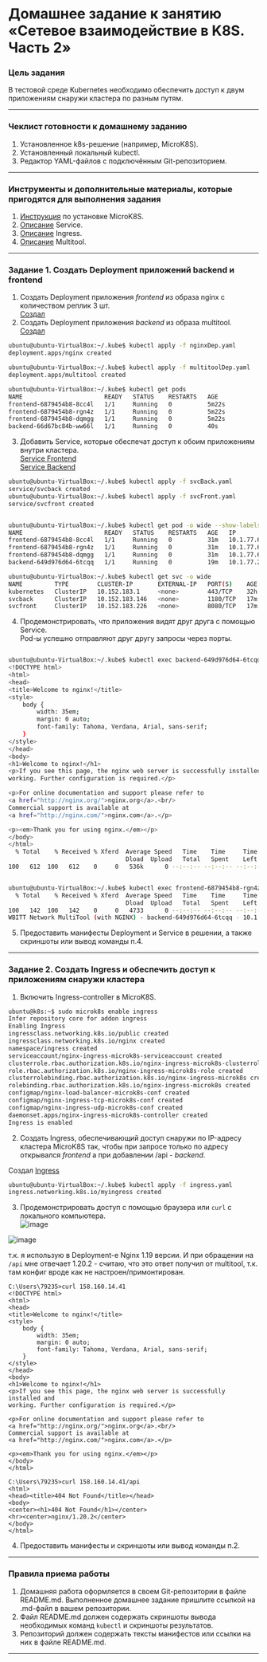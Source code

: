 # Домашнее задание к занятию «Сетевое взаимодействие в K8S. Часть 2»

### Цель задания

В тестовой среде Kubernetes необходимо обеспечить доступ к двум приложениям снаружи кластера по разным путям.

------

### Чеклист готовности к домашнему заданию

1. Установленное k8s-решение (например, MicroK8S).
2. Установленный локальный kubectl.
3. Редактор YAML-файлов с подключённым Git-репозиторием.

------

### Инструменты и дополнительные материалы, которые пригодятся для выполнения задания

1. [Инструкция](https://microk8s.io/docs/getting-started) по установке MicroK8S.
2. [Описание](https://kubernetes.io/docs/concepts/services-networking/service/) Service.
3. [Описание](https://kubernetes.io/docs/concepts/services-networking/ingress/) Ingress.
4. [Описание](https://github.com/wbitt/Network-MultiTool) Multitool.

------

### Задание 1. Создать Deployment приложений backend и frontend

1. Создать Deployment приложения _frontend_ из образа nginx с количеством реплик 3 шт.  
[Создал](https://github.com/AlekseyDrobnyi/netology_devops/blob/main/12.5/yml/nginxDep.yaml)
2. Создать Deployment приложения _backend_ из образа multitool.   
[Создал](https://github.com/AlekseyDrobnyi/netology_devops/blob/main/12.5/yml/multitoolDep.yaml)
```bash
ubuntu@ubuntu-VirtualBox:~/.kube$ kubectl apply -f nginxDep.yaml
deployment.apps/nginx created

ubuntu@ubuntu-VirtualBox:~/.kube$ kubectl apply -f multitoolDep.yaml
deployment.apps/multitool created

ubuntu@ubuntu-VirtualBox:~/.kube$ kubectl get pods
NAME                       READY   STATUS    RESTARTS   AGE
frontend-6879454b8-8cc4l   1/1     Running   0          5m22s
frontend-6879454b8-rgn4z   1/1     Running   0          5m22s
frontend-6879454b8-dqmgg   1/1     Running   0          5m22s
backend-66d67bc84b-ww66l   1/1     Running   0          40s
```

3. Добавить Service, которые обеспечат доступ к обоим приложениям внутри кластера.   
[Service Frontend](https://github.com/AlekseyDrobnyi/netology_devops/blob/main/12.5/yml/svcFront.yaml)  
[Service Backend](https://github.com/AlekseyDrobnyi/netology_devops/blob/main/12.5/yml/svcBack.yaml)
```bash
ubuntu@ubuntu-VirtualBox:~/.kube$ kubectl apply -f svcBack.yaml
service/svcback created
ubuntu@ubuntu-VirtualBox:~/.kube$ kubectl apply -f svcFront.yaml
service/svcfront created


ubuntu@ubuntu-VirtualBox:~/.kube$ kubectl get pod -o wide --show-labels
NAME                       READY   STATUS    RESTARTS   AGE   IP           NODE   NOMINATED NODE   READINESS GATES   LABELS
frontend-6879454b8-8cc4l   1/1     Running   0          31m   10.1.77.60   k8s    <none>           <none>            app=front,pod-template-hash=6879454b8
frontend-6879454b8-rgn4z   1/1     Running   0          31m   10.1.77.61   k8s    <none>           <none>            app=front,pod-template-hash=6879454b8
frontend-6879454b8-dqmgg   1/1     Running   0          31m   10.1.77.62   k8s    <none>           <none>            app=front,pod-template-hash=6879454b8
backend-649d976d64-6tcqq   1/1     Running   0          19m   10.1.77.2    k8s    <none>           <none>            app=back,pod-template-hash=649d976d64

ubuntu@ubuntu-VirtualBox:~/.kube$ kubectl get svc -o wide 
NAME         TYPE        CLUSTER-IP       EXTERNAL-IP   PORT(S)    AGE   SELECTOR
kubernetes   ClusterIP   10.152.183.1     <none>        443/TCP    32h   <none>
svcback      ClusterIP   10.152.183.146   <none>        1180/TCP   17m   app=back
svcfront     ClusterIP   10.152.183.226   <none>        8080/TCP   17m   app=front

```
4. Продемонстрировать, что приложения видят друг друга с помощью Service.  
Pod-ы успешно отправляют друг другу запросы через порты.  
```bash

ubuntu@ubuntu-VirtualBox:~/.kube$ kubectl exec backend-649d976d64-6tcqq -- curl svcfront:8080
<!DOCTYPE html>
<html>
<head>
<title>Welcome to nginx!</title>
<style>
    body {
        width: 35em;
        margin: 0 auto;
        font-family: Tahoma, Verdana, Arial, sans-serif;
    }
</style>
</head>
<body>
<h1>Welcome to nginx!</h1>
<p>If you see this page, the nginx web server is successfully installed and
working. Further configuration is required.</p>

<p>For online documentation and support please refer to
<a href="http://nginx.org/">nginx.org</a>.<br/>
Commercial support is available at
<a href="http://nginx.com/">nginx.com</a>.</p>

<p><em>Thank you for using nginx.</em></p>
</body>
</html>
  % Total    % Received % Xferd  Average Speed   Time    Time     Time  Current
                                 Dload  Upload   Total   Spent    Left  Speed
100   612  100   612    0     0   536k      0 --:--:-- --:--:-- --:--:--  597k


ubuntu@ubuntu-VirtualBox:~/.kube$ kubectl exec frontend-6879454b8-rgn4z -- curl svcback:1180
  % Total    % Received % Xferd  Average Speed   Time    Time     Time  Current
                                 Dload  Upload   Total   Spent    Left  Speed
100   142  100   142    0     0   4733      0 --:--:-- --:--:-- --:--:--  4896
WBITT Network MultiTool (with NGINX) - backend-649d976d64-6tcqq - 10.1.77.2 - HTTP: 8080 , HTTPS: 11443 . (Formerly praqma/network-multitool)
```
5. Предоставить манифесты Deployment и Service в решении, а также скриншоты или вывод команды п.4.

------

### Задание 2. Создать Ingress и обеспечить доступ к приложениям снаружи кластера

1. Включить Ingress-controller в MicroK8S.  
```bash
ubuntu@k8s:~$ sudo microk8s enable ingress
Infer repository core for addon ingress
Enabling Ingress
ingressclass.networking.k8s.io/public created
ingressclass.networking.k8s.io/nginx created
namespace/ingress created
serviceaccount/nginx-ingress-microk8s-serviceaccount created
clusterrole.rbac.authorization.k8s.io/nginx-ingress-microk8s-clusterrole created
role.rbac.authorization.k8s.io/nginx-ingress-microk8s-role created
clusterrolebinding.rbac.authorization.k8s.io/nginx-ingress-microk8s created
rolebinding.rbac.authorization.k8s.io/nginx-ingress-microk8s created
configmap/nginx-load-balancer-microk8s-conf created
configmap/nginx-ingress-tcp-microk8s-conf created
configmap/nginx-ingress-udp-microk8s-conf created
daemonset.apps/nginx-ingress-microk8s-controller created
Ingress is enabled
```
2. Создать Ingress, обеспечивающий доступ снаружи по IP-адресу кластера MicroK8S так, чтобы при запросе только по адресу открывался _frontend_ а при добавлении /api - _backend_.  

Создал [Ingress](https://github.com/AlekseyDrobnyi/netology_devops/blob/main/12.5/yml/ingress.yaml)  
```bash
ubuntu@ubuntu-VirtualBox:~/.kube$ kubectl apply -f ingress.yaml
ingress.networking.k8s.io/myingress created
```

3. Продемонстрировать доступ с помощью браузера или `curl` с локального компьютера.  
![image](https://user-images.githubusercontent.com/99823951/229560677-b0f07650-818e-4bed-860c-0318c0cf213f.png)  

![image](https://user-images.githubusercontent.com/99823951/229560760-9e494eb7-f85d-4de3-b07a-fe288d611ac1.png)  

т.к. я использую в Deployment-e Nginx 1.19 версии. И при обращении на `/api` мне отвечает 1.20.2 - считаю, что это ответ получил от multitool, т.к. там конфиг вроде как не настроен/примонтирован.

```
C:\Users\79235>curl 158.160.14.41
<!DOCTYPE html>
<html>
<head>
<title>Welcome to nginx!</title>
<style>
    body {
        width: 35em;
        margin: 0 auto;
        font-family: Tahoma, Verdana, Arial, sans-serif;
    }
</style>
</head>
<body>
<h1>Welcome to nginx!</h1>
<p>If you see this page, the nginx web server is successfully installed and
working. Further configuration is required.</p>

<p>For online documentation and support please refer to
<a href="http://nginx.org/">nginx.org</a>.<br/>
Commercial support is available at
<a href="http://nginx.com/">nginx.com</a>.</p>

<p><em>Thank you for using nginx.</em></p>
</body>
</html>

C:\Users\79235>curl 158.160.14.41/api
<html>
<head><title>404 Not Found</title></head>
<body>
<center><h1>404 Not Found</h1></center>
<hr><center>nginx/1.20.2</center>
</body>
</html>
```

4. Предоставить манифесты и скриншоты или вывод команды п.2.

------

### Правила приема работы

1. Домашняя работа оформляется в своем Git-репозитории в файле README.md. Выполненное домашнее задание пришлите ссылкой на .md-файл в вашем репозитории.
2. Файл README.md должен содержать скриншоты вывода необходимых команд `kubectl` и скриншоты результатов.
3. Репозиторий должен содержать тексты манифестов или ссылки на них в файле README.md.

------
